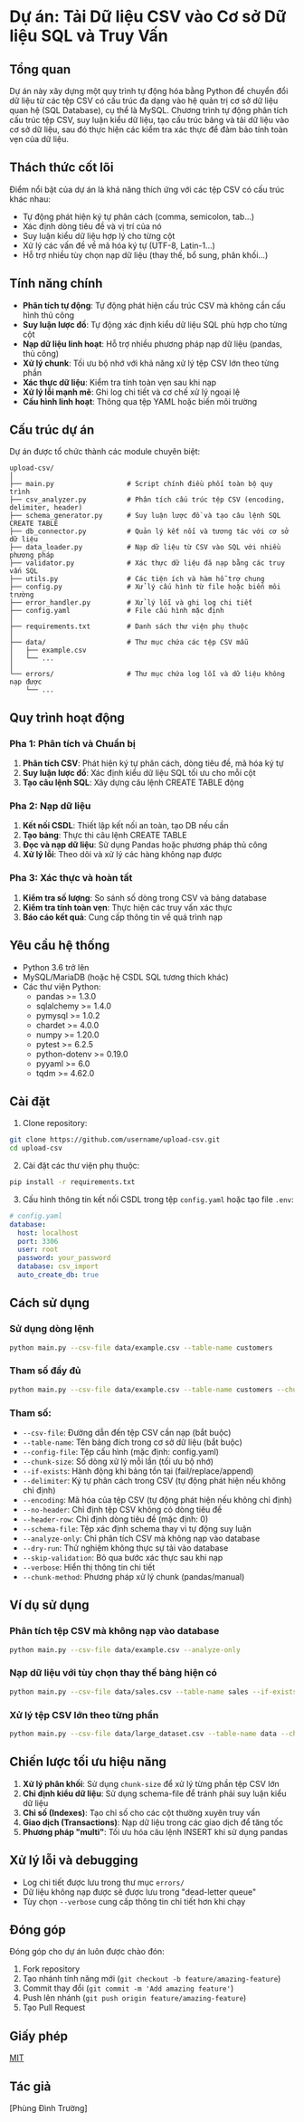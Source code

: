 # Dự án: Tải Dữ liệu CSV vào Cơ sở Dữ liệu SQL và Truy Vấn

## Tổng quan
Dự án này xây dựng một quy trình tự động hóa bằng Python để chuyển đổi dữ liệu từ các tệp CSV có cấu trúc đa dạng vào hệ quản trị cơ sở dữ liệu quan hệ (SQL Database), cụ thể là MySQL. Chương trình tự động phân tích cấu trúc tệp CSV, suy luận kiểu dữ liệu, tạo cấu trúc bảng và tải dữ liệu vào cơ sở dữ liệu, sau đó thực hiện các kiểm tra xác thực để đảm bảo tính toàn vẹn của dữ liệu.

## Thách thức cốt lõi
Điểm nổi bật của dự án là khả năng thích ứng với các tệp CSV có cấu trúc khác nhau:
- Tự động phát hiện ký tự phân cách (comma, semicolon, tab...)
- Xác định dòng tiêu đề và vị trí của nó
- Suy luận kiểu dữ liệu hợp lý cho từng cột
- Xử lý các vấn đề về mã hóa ký tự (UTF-8, Latin-1...)
- Hỗ trợ nhiều tùy chọn nạp dữ liệu (thay thế, bổ sung, phân khối...)

## Tính năng chính
- **Phân tích tự động**: Tự động phát hiện cấu trúc CSV mà không cần cấu hình thủ công
- **Suy luận lược đồ**: Tự động xác định kiểu dữ liệu SQL phù hợp cho từng cột
- **Nạp dữ liệu linh hoạt**: Hỗ trợ nhiều phương pháp nạp dữ liệu (pandas, thủ công)
- **Xử lý chunk**: Tối ưu bộ nhớ với khả năng xử lý tệp CSV lớn theo từng phần
- **Xác thực dữ liệu**: Kiểm tra tính toàn vẹn sau khi nạp
- **Xử lý lỗi mạnh mẽ**: Ghi log chi tiết và cơ chế xử lý ngoại lệ
- **Cấu hình linh hoạt**: Thông qua tệp YAML hoặc biến môi trường

## Cấu trúc dự án
Dự án được tổ chức thành các module chuyên biệt:

```
upload-csv/
│
├── main.py                  # Script chính điều phối toàn bộ quy trình
├── csv_analyzer.py          # Phân tích cấu trúc tệp CSV (encoding, delimiter, header)
├── schema_generator.py      # Suy luận lược đồ và tạo câu lệnh SQL CREATE TABLE
├── db_connector.py          # Quản lý kết nối và tương tác với cơ sở dữ liệu
├── data_loader.py           # Nạp dữ liệu từ CSV vào SQL với nhiều phương pháp
├── validator.py             # Xác thực dữ liệu đã nạp bằng các truy vấn SQL
├── utils.py                 # Các tiện ích và hàm hỗ trợ chung
├── config.py                # Xử lý cấu hình từ file hoặc biến môi trường
├── error_handler.py         # Xử lý lỗi và ghi log chi tiết
├── config.yaml              # File cấu hình mặc định
│
├── requirements.txt         # Danh sách thư viện phụ thuộc
│
├── data/                    # Thư mục chứa các tệp CSV mẫu
│   ├── example.csv
│   └── ...
│
└── errors/                  # Thư mục chứa log lỗi và dữ liệu không nạp được
    └── ...
```

## Quy trình hoạt động

### Pha 1: Phân tích và Chuẩn bị
1. **Phân tích CSV**: Phát hiện ký tự phân cách, dòng tiêu đề, mã hóa ký tự
2. **Suy luận lược đồ**: Xác định kiểu dữ liệu SQL tối ưu cho mỗi cột
3. **Tạo câu lệnh SQL**: Xây dựng câu lệnh CREATE TABLE động

### Pha 2: Nạp dữ liệu
1. **Kết nối CSDL**: Thiết lập kết nối an toàn, tạo DB nếu cần
2. **Tạo bảng**: Thực thi câu lệnh CREATE TABLE
3. **Đọc và nạp dữ liệu**: Sử dụng Pandas hoặc phương pháp thủ công
4. **Xử lý lỗi**: Theo dõi và xử lý các hàng không nạp được

### Pha 3: Xác thực và hoàn tất
1. **Kiểm tra số lượng**: So sánh số dòng trong CSV và bảng database
2. **Kiểm tra tính toàn vẹn**: Thực hiện các truy vấn xác thực
3. **Báo cáo kết quả**: Cung cấp thông tin về quá trình nạp

## Yêu cầu hệ thống
- Python 3.6 trở lên
- MySQL/MariaDB (hoặc hệ CSDL SQL tương thích khác)
- Các thư viện Python:
  - pandas >= 1.3.0
  - sqlalchemy >= 1.4.0
  - pymysql >= 1.0.2
  - chardet >= 4.0.0
  - numpy >= 1.20.0 
  - pytest >= 6.2.5
  - python-dotenv >= 0.19.0
  - pyyaml >= 6.0
  - tqdm >= 4.62.0

## Cài đặt
1. Clone repository:
```bash
git clone https://github.com/username/upload-csv.git
cd upload-csv
```

2. Cài đặt các thư viện phụ thuộc:
```bash
pip install -r requirements.txt
```

3. Cấu hình thông tin kết nối CSDL trong tệp `config.yaml` hoặc tạo file `.env`:
```yaml
# config.yaml
database:
  host: localhost
  port: 3306
  user: root
  password: your_password
  database: csv_import
  auto_create_db: true
```

## Cách sử dụng
### Sử dụng dòng lệnh
```bash
python main.py --csv-file data/example.csv --table-name customers
```

### Tham số đầy đủ
```bash
python main.py --csv-file data/example.csv --table-name customers --chunk-size 1000 --if-exists replace --delimiter "," --encoding "utf-8" --skip-validation --verbose
```

### Tham số:
- `--csv-file`: Đường dẫn đến tệp CSV cần nạp (bắt buộc)
- `--table-name`: Tên bảng đích trong cơ sở dữ liệu (bắt buộc)
- `--config-file`: Tệp cấu hình (mặc định: config.yaml)
- `--chunk-size`: Số dòng xử lý mỗi lần (tối ưu bộ nhớ)
- `--if-exists`: Hành động khi bảng tồn tại (fail/replace/append)
- `--delimiter`: Ký tự phân cách trong CSV (tự động phát hiện nếu không chỉ định)
- `--encoding`: Mã hóa của tệp CSV (tự động phát hiện nếu không chỉ định)
- `--no-header`: Chỉ định tệp CSV không có dòng tiêu đề
- `--header-row`: Chỉ định dòng tiêu đề (mặc định: 0)
- `--schema-file`: Tệp xác định schema thay vì tự động suy luận
- `--analyze-only`: Chỉ phân tích CSV mà không nạp vào database
- `--dry-run`: Thử nghiệm không thực sự tải vào database
- `--skip-validation`: Bỏ qua bước xác thực sau khi nạp
- `--verbose`: Hiển thị thông tin chi tiết
- `--chunk-method`: Phương pháp xử lý chunk (pandas/manual)

## Ví dụ sử dụng
### Phân tích tệp CSV mà không nạp vào database
```bash
python main.py --csv-file data/example.csv --analyze-only
```

### Nạp dữ liệu với tùy chọn thay thế bảng hiện có
```bash
python main.py --csv-file data/sales.csv --table-name sales --if-exists replace
```

### Xử lý tệp CSV lớn theo từng phần
```bash
python main.py --csv-file data/large_dataset.csv --table-name data --chunk-size 10000 --chunk-method manual
```

## Chiến lược tối ưu hiệu năng
1. **Xử lý phân khối**: Sử dụng `chunk-size` để xử lý từng phần tệp CSV lớn
2. **Chỉ định kiểu dữ liệu**: Sử dụng schema-file để tránh phải suy luận kiểu dữ liệu
3. **Chỉ số (Indexes)**: Tạo chỉ số cho các cột thường xuyên truy vấn
4. **Giao dịch (Transactions)**: Nạp dữ liệu trong các giao dịch để tăng tốc
5. **Phương pháp "multi"**: Tối ưu hóa câu lệnh INSERT khi sử dụng pandas

## Xử lý lỗi và debugging
- Log chi tiết được lưu trong thư mục `errors/`
- Dữ liệu không nạp được sẽ được lưu trong "dead-letter queue"
- Tùy chọn `--verbose` cung cấp thông tin chi tiết hơn khi chạy

## Đóng góp
Đóng góp cho dự án luôn được chào đón:
1. Fork repository
2. Tạo nhánh tính năng mới (`git checkout -b feature/amazing-feature`)
3. Commit thay đổi (`git commit -m 'Add amazing feature'`)
4. Push lên nhánh (`git push origin feature/amazing-feature`)
5. Tạo Pull Request

## Giấy phép
[MIT](LICENSE)

## Tác giả
[Phùng Đình Trường]
